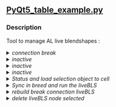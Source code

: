 ## [PyQt5_table_example.py](https://github.com/AdienDendra/ADScripts/blob/master/ui/PyQt5_table_example.py)
### Description
Tool to manage AL live blendshapes :
          <details>
            <summary>_connection break_</summary>
            <p>![connection break](https://user-images.githubusercontent.com/47624392/212208019-b7c9f9e6-fc5a-4c19-bfdb-7ef4adb6c132.gif)</p>
          </details>
          <details>
            <summary>_inactive_</summary>
            <p>![inActive](https://user-images.githubusercontent.com/47624392/212208154-0d58ca40-5217-482e-9684-5b2701d9cd2c.gif)</p>
          </details>
          <details>
            <summary>_inactive_</summary>
            <p>![inActive](https://user-images.githubusercontent.com/47624392/212208154-0d58ca40-5217-482e-9684-5b2701d9cd2c.gif)</p>
          </details>
          <details>
            <summary>_inactive_</summary>
            <p>![invalid](https://user-images.githubusercontent.com/47624392/212208315-648469bb-290d-4e8a-829d-49a2460edaec.gif)</p>
          </details>
          <details>
            <summary>_Status and load selection object to cell_</summary>
            <p>![Status and load selection object to cell](https://user-images.githubusercontent.com/47624392/210292847-f2b7d877-943a-4751-900c-f763d8f3e012.gif)</p>
          </details>
          <details>
            <summary>_Sync in breed and run the liveBLS_</summary>
            <p>![Sync in breed and run the liveBLS](https://user-images.githubusercontent.com/47624392/210292985-fa3bb5b6-b115-4fba-964a-9f8aa0f1db36.gif)</p>
          </details>
          <details>
            <summary>_rebuild break connection liveBLS_</summary>
            <p>![rebuild break connection liveBLS](https://user-images.githubusercontent.com/47624392/210292949-a8b358d5-3576-400a-8747-96b3388434eb.gif)</p>
          </details>
          <details>
            <summary>_delete liveBLS node selected_</summary>
            <p>![delete liveBLS node selected](https://user-images.githubusercontent.com/47624392/210293007-a383a5e0-0ccd-44d1-82ac-02440051f049.gif)</p>
          </details> 
